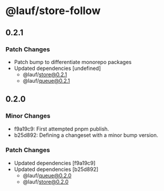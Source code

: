 # @lauf/store-follow

## 0.2.1

### Patch Changes

- Patch bump to differentiate monorepo packages
- Updated dependencies [undefined]
  - @lauf/store@0.2.1
  - @lauf/queue@0.2.1

## 0.2.0

### Minor Changes

- f9a19c9: First attempted pnpm publish.
- b25d892: Defining a changeset with a minor bump version.

### Patch Changes

- Updated dependencies [f9a19c9]
- Updated dependencies [b25d892]
  - @lauf/queue@0.2.0
  - @lauf/store@0.2.0
